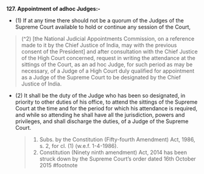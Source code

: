 **127. Appointment of adhoc Judges:-** 
- (1) If at any time there should not be a quorum of the Judges of the Supreme Court available to hold or continue any session of the Court,

> (^2) [the National Judicial Appointments Commission, on a reference made to it by the Chief Justice of India, may with the previous consent of the President] and after consultation with the Chief Justice of the High Court concerned, request in writing the attendance at the sittings of the Court, as an ad hoc Judge, for such period as may be necessary, of a Judge of a High Court duly qualified for appointment as a Judge of the Supreme Court to be designated by the Chief Justice of India. 

- (2) It shall be the duty of the Judge who has been so designated, in priority to other duties of his office, to attend the sittings of the Supreme Court at the time and for the period for which his attendance is required, and while so attending he shall have all the jurisdiction, powers and privileges, and shall discharge the duties, of a Judge of the Supreme Court.
	>1. Subs. by the Constitution (Fifty-fourth Amendment) Act, 1986, s. 2, for cl. (1) (w.e.f. 1-4-1986).
	>2.  Constitution (Ninety ninth amendment) Act, 2014 has been struck down by the Supreme Court’s order dated 16th October 2015
#footnote 
